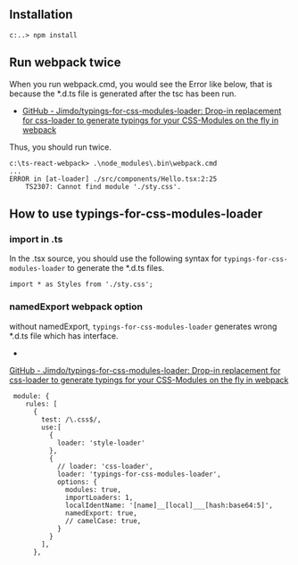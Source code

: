 ## Installation

	c:..> npm install



## Run webpack twice

When you run webpack.cmd, you would see the Error like below, that is because the *.d.ts file is generated after the tsc has been run.

 - [GitHub \- Jimdo/typings\-for\-css\-modules\-loader: Drop\-in replacement for css\-loader to generate typings for your CSS\-Modules on the fly in webpack](https://github.com/Jimdo/typings-for-css-modules-loader#typescript-doesnt-find-the-typings)

 Thus, you should run twice.

```
c:\ts-react-webpack> .\node_modules\.bin\webpack.cmd
...
ERROR in [at-loader] ./src/components/Hello.tsx:2:25
    TS2307: Cannot find module './sty.css'.
```

## How to use typings-for-css-modules-loader

### import in .ts

In the .tsx source, you should use the following syntax for ```typings-for-css-modules-loader``` to generate the *.d.ts files.

```
import * as Styles from './sty.css';
```

### namedExport webpack option

without namedExport, ```typings-for-css-modules-loader``` generates wrong *.d.ts file which has interface.

- 
[GitHub \- Jimdo/typings\-for\-css\-modules\-loader: Drop\-in replacement for css\-loader to generate typings for your CSS\-Modules on the fly in webpack](https://github.com/Jimdo/typings-for-css-modules-loader#namedexport-option)

```
 module: {
    rules: [
      { 
        test: /\.css$/,
        use:[
          {
            loader: 'style-loader'
          },
          {
            // loader: 'css-loader',
            loader: 'typings-for-css-modules-loader',
            options: {
              modules: true,
              importLoaders: 1,
              localIdentName: '[name]__[local]___[hash:base64:5]',
              namedExport: true,
              // camelCase: true,
            }
          }
        ],
      },
```